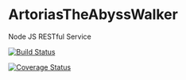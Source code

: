 # ArtoriasTheAbyssWalker
Node JS RESTful Service

[![Build Status](https://travis-ci.org/mazarag2/Artorias.svg?branch=master)](https://travis-ci.org/mazarag2/Artorias)

[![Coverage Status](https://coveralls.io/repos/github/mazarag2/Artorias/badge.svg?branch=master)](https://coveralls.io/github/mazarag2/Artorias?branch=master)



